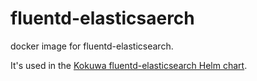 # fluentd-elasticsaerch

docker image for fluentd-elasticsearch.

It's used in the [Kokuwa fluentd-elasticsearch Helm chart](https://github.com/kokuwaio/helm-charts/tree/main/charts/fluentd-elasticsearch).
